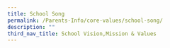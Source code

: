 ```yaml
---
title: School Song
permalink: /Parents-Info/core-values/school-song/
description: ""
third_nav_title: School Vision,Mission & Values
---
```

